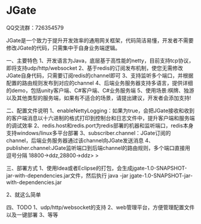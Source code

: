 # JGate
QQ交流群：726354579

JGate是一个致力于提升开发效率的通用网关框架，代码简洁易懂，开发者不需要修改JGate的代码，只需集中于自身业务端逻辑。

一、主要特色
1、开发语言为Java，底层基于高性能的netty，目前支持tcp协议，即将支持udp/http/websocket
2、基于redis的订阅发布机制，使您无需修改JGate自身代码，只需要订阅redis的channel即可
3、支持监听多个端口，并根据配置的路由规则发布到对应的channel
4、后端业务服务器支持多语言，提供详细的demo，包括unity客户端、C#客户端、C#业务服务端
5、使用场景:棋牌、独游以及其他类型的服务端，如果有不适合的场景，请提出建议，开发者会添加支持!

二、配置文件说明
1、enableNettyLogging：如果为true，会把JGate接收和收到的客户端消息以十六进制的格式打印到控制台和日志文件中，提升客户端和服务端的调试效率
2、redis.host和redis.port为redis部署的机器和监听端口，redis本身支持windows/linux多平台部署
3、subscriber.channel：JGate订阅的channel，后端业务服务器通过该channel向JGate发送消息
4、publisher.channel:JGate监听端口到后端channel的路由规则，多个端口直接用逗号分隔
	<publisher>
        <!--port->channel,表示将从port端口接收的包转发到channel通道中-->
        <channel>18800->ddz,28800->ddz</channel>>
    </publisher>>

三、部署方式
1、使用Idea或者Eclipse的打包，会生成jgate-1.0-SNAPSHOT-jar-with-dependencies.jar文件，然后执行
	java -jar jgate-1.0-SNAPSHOT-jar-with-dependencies.jar
	
2、就这么简单
	
四、TODO
1、udp/http/websocket的支持
2、web管理平台，方便管理配置文件以及一键部署
3、等等

